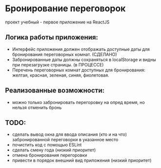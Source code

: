 # Бронирование переговорок
проект учебный - первое приложение на ReactJS
## Логика работы приложения:
* Интерфейс приложения должен отображать доступные даты для бронирования переговорных комнат. (СДЕЛАНО)
* Забронированные даты должны сохраняться в localStorage и видны при перезагрузке страницы. (в ПРОЦЕССЕ)
* Перечень переговорных комнат доступных для бронирования: желтая, красная, зеленая, синяя, фиолетовая.


## Реализованные возможности:
* можно только забронировать перегоровку на опред время, но нельзя отменить бронь 


## TODO:
* сделать вывод окна для ввода описания (кто и на что) забронированной переговорки в указанное место
* почистить код с помощью ESLint
* сделать смену года (низкий приоритет)
* отмена бронирования перегоровки
* привести в порядок внешний вид приложения (низкий приоритет)
